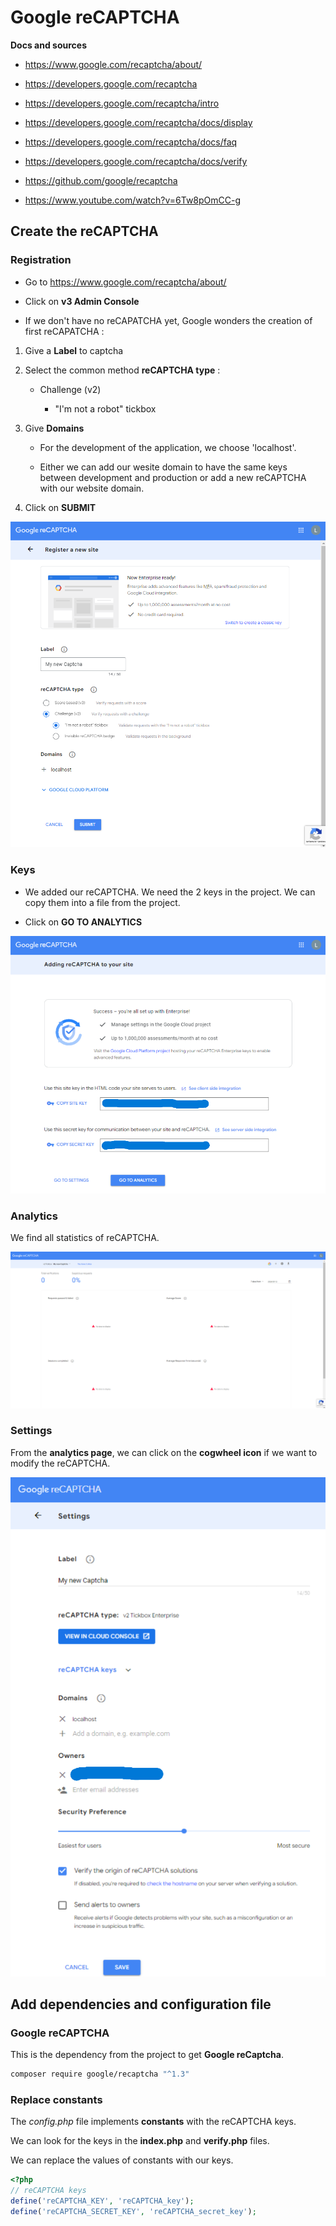 # Google reCAPTCHA

**Docs and sources**

- https://www.google.com/recaptcha/about/

- https://developers.google.com/recaptcha

- https://developers.google.com/recaptcha/intro

- https://developers.google.com/recaptcha/docs/display

- https://developers.google.com/recaptcha/docs/faq

- https://developers.google.com/recaptcha/docs/verify

- https://github.com/google/recaptcha

- https://www.youtube.com/watch?v=6Tw8pOmCC-g


## Create the reCAPTCHA

### Registration

- Go to https://www.google.com/recaptcha/about/

- Click on **v3 Admin Console**

- If we don't have no reCAPATCHA yet, Google wonders the creation of first reCAPATCHA :

1. Give a **Label** to captcha

2. Select the common method **reCAPTCHA type** :

    - Challenge (v2)

        - "I'm not a robot" tickbox 

3. Give **Domains**

    - For the development of the application, we choose 'localhost'.

    - Either we can add our wesite domain to have the same keys between development and production or add a new reCAPTCHA with our website domain.

4. Click on **SUBMIT**

![New](./images/new.png)


### Keys

- We added our reCAPTCHA. We need the 2 keys in the project. We can copy them into a file from the project.

- Click on **GO TO ANALYTICS**

![Keys](./images/keys.png)


### Analytics

We find all statistics of reCAPTCHA.

![Analytics](./images/analytics.png)


### Settings

From the **analytics page**, we can click on the **cogwheel icon** if we want to modify the reCAPTCHA.

![Settings](./images/settings.png)


## Add dependencies and configuration file

### Google reCAPTCHA

This is the dependency from the project to get **Google reCaptcha**.

```bash
composer require google/recaptcha "^1.3"
```

### Replace constants

The *config.php* file implements **constants** with the reCAPTCHA keys.

We can look for the keys in the **index.php** and **verify.php** files.

We can replace the values of constants with our keys.

```php
<?php
// reCAPTCHA keys
define('reCAPTCHA_KEY', 'reCAPTCHA_key');
define('reCAPTCHA_SECRET_KEY', 'reCAPTCHA_secret_key');

```
